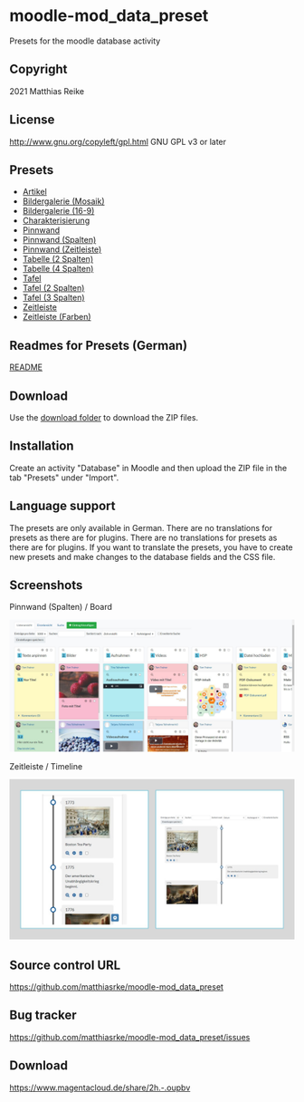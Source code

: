 # moodle-mod_data_preset
Presets for the moodle database activity

## Copyright
2021 Matthias Reike

## License
http://www.gnu.org/copyleft/gpl.html GNU GPL v3 or later

## Presets
- [Artikel](/Artikel-preset)
- [Bildergalerie (Mosaik)](/Bildergalerie%20(Mosaik)-preset) 
- [Bildergalerie (16-9)](/Bildergalerie%20(16-9)-preset)
- [Charakterisierung](/Charakterisierung-preset)
- [Pinnwand](/Pinnwand-preset)
- [Pinnwand (Spalten)](/Pinnwand%20(Spalten)-preset)
- [Pinnwand (Zeitleiste)](/Pinnwand%20(Zeitleiste)-preset)
- [Tabelle (2 Spalten)](/Tabelle%20(2%20Spalten)-preset)
- [Tabelle (4 Spalten)](/Tabelle%20(4%20Spalten)-preset)
- [Tafel](/Tafel-preset)
- [Tafel (2 Spalten)](/Tafel%20(2%20Spalten)-preset)
- [Tafel (3 Spalten)](/Tafel%20(3%20Spalten)-preset)
- [Zeitleiste](/Zeitleiste-preset)
- [Zeitleiste (Farben)](/Zeitleiste%20(Farben)-preset)

## Readmes for Presets (German)
[README](/README/)

## Download
Use the [download folder](/Download) to download the ZIP files.

## Installation
Create an activity "Database" in Moodle and then upload the ZIP file in the tab "Presets" under "Import".

## Language support
The presets are only available in German. There are no translations for presets as there are for plugins.
There are no translations for presets as there are for plugins.
If you want to translate the presets, you have to create new presets and make changes to the database fields and the CSS file. 

## Screenshots
Pinnwand (Spalten) / Board

![Pinnwand (Spalten)](/Screenshots/Pinnwand-Spalten-v1.3.1.jpg)

Zeitleiste / Timeline

![Zeitleiste](/Screenshots/Zeitleiste-v1.0.jpg)

## Source control URL
https://github.com/matthiasrke/moodle-mod_data_preset

## Bug tracker
https://github.com/matthiasrke/moodle-mod_data_preset/issues

## Download
https://www.magentacloud.de/share/2h.-.oupbv